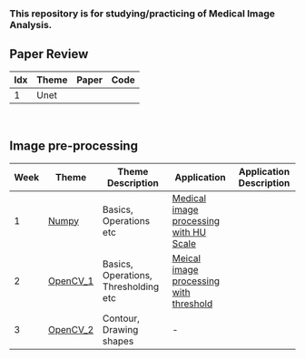 
### This repository is for studying/practicing of Medical Image Analysis.


## Paper Review
| Idx  | Theme | Paper | Code |  
| ------------- | ------------- |------------- |------------- |
| 1 | Unet |   | | 


<br/>

## Image pre-processing 

| Week  | Theme |   Theme Description | Application |  Application Description  |
| ------------- | ------------- |------------- |------------- |------------- |
| 1 | [Numpy](https://github.com/Soomin-Maxwell/Medical_AI_study/blob/main/Numpy%26OpenCV/Numpy.ipynb)  |   Basics, Operations etc | [Medical image processing with HU Scale](https://github.com/Soomin-Maxwell/Medical_AI_study/blob/main/Application/Medical_Image_processing_with_HU_Scale.ipynb) |  |
| 2  | [OpenCV_1](https://github.com/Soomin-Maxwell/Medical_AI_study/blob/main/Numpy%26OpenCV/OpenCV.ipynb)  |  Basics, Operations, Thresholding etc | [Meical image processing with threshold](https://github.com/Soomin-Maxwell/Medical_AI_study/blob/main/Application/Medical_Image_processing_with_OpenCV.ipynb) |  |
| 3  | [OpenCV_2](https://github.com/Soomin-Maxwell/Medical_AI_study/blob/main/Numpy%26OpenCV/OpenCV_Draw_a_Shape.ipynb)  |  Contour, Drawing shapes | - |  |
